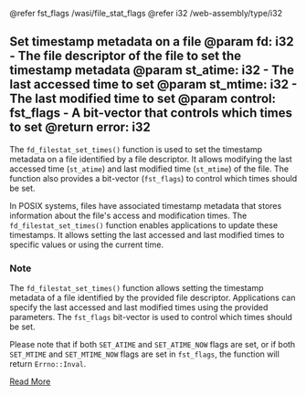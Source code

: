 @refer fst_flags /wasi/file_stat_flags
@refer i32 /web-assembly/type/i32

Set timestamp metadata on a file
@param fd: i32 - The file descriptor of the file to set the timestamp metadata
@param st_atime: i32 - The last accessed time to set
@param st_mtime: i32 - The last modified time to set
@param control: fst_flags - A bit-vector that controls which times to set
@return error: i32
---

The `fd_filestat_set_times()` function is used to set the timestamp metadata on a file identified by a file descriptor. It allows modifying the last accessed time (`st_atime`) and last modified time (`st_mtime`) of the file. The function also provides a bit-vector (`fst_flags`) to control which times should be set.

In POSIX systems, files have associated timestamp metadata that stores information about the file's access and modification times. The `fd_filestat_set_times()` function enables applications to update these timestamps. It allows setting the last accessed and last modified times to specific values or using the current time.

### Note

The `fd_filestat_set_times()` function allows setting the timestamp metadata of a file identified by the provided file descriptor. Applications can specify the last accessed and last modified times using the provided parameters. The `fst_flags` bit-vector is used to control which times should be set.

Please note that if both `SET_ATIME` and `SET_ATIME_NOW` flags are set, or if both `SET_MTIME` and `SET_MTIME_NOW` flags are set in `fst_flags`, the function will return `Errno::Inval`.

[Read More](https://wasix.org/docs/api-reference/wasi/fd_filestat_set_times)
